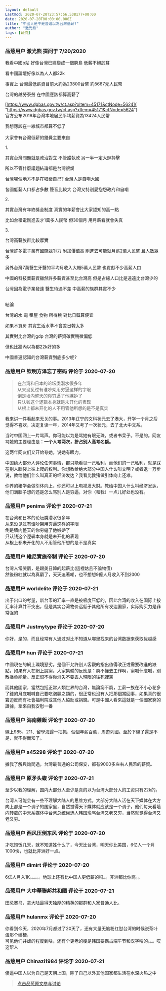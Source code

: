 ```yaml
---
layout: default
Lastmod: 2020-07-20T23:57:56.538177+00:00
date: 2020-07-20T00:00:00.000Z
title: "中國人是不是普遍以為台灣低薪?"
author: "激光熊"
tags: [薪资]
---
```



### 品葱用户 **激光熊** 提问于 7/20/2020
    
我看中國b站 好像台灣已經變成一個窮島 低薪不絕於耳   
  
看中國論壇好像以為人人都22k   
  
事實上 台灣最低薪資目前大約為23800台幣 約5667元人民幣   
  
台灣的越勞泰勞 在中國應該都算高薪了  
  
[https://www.dgbas.gov.tw/ct.asp?xItem=45171&ctNode=5624]( "https://www.dgbas.gov.tw/ct.asp?xItem=45171&ctNode=5624")  
官方公布2019年台灣本地居民平均薪資為13424人民幣   
  
我想應該在一線城市都算不低了  
    
大家會有台灣低薪的錯覺主要來自   
  
1.   
  
其實台灣問題就是政治對立 不管誰執政 另一半一定大肆抨擊  
  
所以不管什麼議題結論都是台灣很爛   
  
台灣哪個地方不是在唱衰自己? 台灣人是自嘲大國  
  
各國低薪人口都占多數 聲音比較大 台灣又特別愛抱怨政府和自嘲    
  
  
2.   
  
其實台灣有年終獎金制度 真實的年薪會比大家認知的高一點   
  
比如台積電剛進去才1萬多人民幣 但30個月 用月薪看就會失真   
  
  
3.   
  
台灣高薪族群比較厚實    
  
台灣許多電子業有國際競爭力 附加價值高 剛進去可能就月薪2萬人民幣 且人數眾多  
  
另外台灣7萬醫生牙醫的平均月收入大概5萬人民幣 也貢獻不少高薪人口  
  
中國的科技業薪資雖然許多薪資甚至比台灣高 但是占總人口比是遠遠比台灣少的   
  
台灣因為電子業發達 醫生待遇不差 中高薪的族群其實不少    
   
  
結論   
  
台灣的水 電 租屋 食物 所得稅 對比日韓算便宜   
  
如果不買房 其實生活水準不會差日韓太多  
  
其實對比台灣的gdp 台灣的薪資確實稍微偏低  
  
但也比牆內以為都22k好的多   
  
中國普遍認知的台灣薪資到底多少呢?
    
                

### 品葱用户 **钦明方泽忘了密码** 评论于 2020-07-20
        
> 在台湾和日本的论坛类潜水很多年  
> 从来没见过有谁吵架用穷逼这样的字眼  
> 倒是墙内整天的你穷逼了他嫉妒了  
> 只认钱这个逻辑本身就是未开化的表现  
> 从根上都未开化的人不用管他所想的是不是真实

  
我来讲一件看起来无关的事。2013年辽宁的文科状元去了港大，开学一个月之后觉得不喜欢，决定复读一年，2014年又考了一次状元，去了北大中文系。  
  
当时中国网上一片骂声。你可能以为是骂她有眼无珠，或者书呆子。不是的。网友骂她的主要理由是：**一个人考两次，挤占别人高考名额。**  
  
这两年网友们又开始夸她，说她有眼力。  
  
中国绝大部分人评论任何事情，都只能看见一己私利，而他们的一己私利，就是踩在别人脑袋上往上爬的权利。你想教给绝大部分中国人什么叫文明？或者退一万步说，教给他们什么叫真正的经济发达？我看比教猪做引体向上还难。  
  
你养的猪学会做引体向上，你还可以上电视发大财。教给中国人什么叫经济发达，他们满脑子想的还是怎么骂别人是穷逼，对你（和我）一点儿好处也没有。
        
                

### 品葱用户 **penima** 评论于 2020-07-21
        
在台湾和日本的论坛类潜水很多年  
从来没见过有谁吵架用穷逼这样的字眼  
倒是墙内整天的你穷逼了他嫉妒了  
只认钱这个逻辑本身就是未开化的表现  
从根上都未开化的人不用管他所想的是不是真实
        
                

### 品葱用户 **維尼實施帝制** 评论于 2020-07-20
        
台灣人常哭窮，是跟美日韓的起薪比(這裡姑且不論物價)  
然後粉紅就以為真窮了，天天追著嘲，也不想想9億人月收入不到2000
        
                

### 品葱用户 **worldelite** 评论于 2020-07-21
        
出于出口的考量，新台币的汇率一直是被极度压低的，因此台湾的收入在国际上按汇率计算并不突出，但是其实台湾物价远低于其他所有发达国家，实际购买力是非常强的
        
                

### 品葱用户 **Justmytype** 评论于 2020-07-20
        
你好，是的，而且经常有人通过对比不知道从哪里找来的台湾数据来获取优越感
        
                

### 品葱用户 **hun** 评论于 2020-07-21
        
中國現在的網上環境惡劣，是個不允許別人客觀的指出值得改正或需要改進的缺點，如果有人在網上說窮，大家集體的反應是：窮不懂去工作啊，窮喊什麼喊，別散播負能量。反正恨不得你消失不要丟人現眼的往死裡罵  
  
而其他國家，當然包括正常人類世界的台灣，無論窮不窮，工薪一族在不小心花多了錢的月底喊喊自己要吃泡麵之類的，很正常也沒有人把那個當回事，如果真的很窘迫反而有社會福利院或其他人協助或捐錢。可是中國人看來這就是一個國家窮的證據，拿來自我安慰一番
        
                

### 品葱用户 **海南雞飯** 评论于 2020-07-20
        
線上985、211、留學海歸一把抓，個個年薪百萬，周遊列國。至於下線了還是不是，就不得而知了。
        
                

### 品葱用户 **a45298** 评论于 2020-07-20
        
據我了解與詢問過，台灣最普通的公司保安，都有9000多左右人民幣的薪資。
        
                

### 品葱用户 **原矛头蝮** 评论于 2020-07-21
        
至少以我的理解，国内大部分人至少是真的以为台湾大部分人的工资只有22k的。  
  
  
台湾人可能会有一些不理解大陆人的思维方式。大部分大陆人活在天下媒体在大方向上都是一个调子的国家里，自然觉得天下媒体就应该是一个调子，他们每天看墙内转载的中天系媒体中台湾总统候选人韩国瑜骂台湾又老又穷，当然就觉得台湾又老又穷。
        
                

### 品葱用户 **西风压倒东风** 评论于 2020-07-20
        
才吃饱饭几天，就不知道姓什么了，今天比台湾，明天你比美国，6亿人一个月1000快，也就比非洲好一点。
        
                

### 品葱用户 **dimirt** 评论于 2020-07-20
        
6亿人月入1K。。。。。地球上还有比中国人更低薪的吗。。非洲都比你高。。
        
                

### 品葱用户 **大中華聯邦共和國** 评论于 2020-07-21
        
田忌赛马，拿大陆最得天独厚的精英的那群和人家普通人比。
        
                

### 品葱用户 **hulanmx** 评论于 2020-07-20
        
你看到今天，2020年7月都过了20天了，还有大量无脑粉红怼台湾的时候说茶叶蛋那个破梗，  
可见他们井蛙的程度到啥，还有个更老的梗是韩国要霸占端午节和汉字啥的。。。哎这帮人
        
                

### 品葱用户 **Chinazi1984** 评论于 2020-07-21
        
傻逼中国人以为自己是天朝上国，除了自己以外其他国家都生活在水深火热之中
        
                





> [点击品葱原文参与讨论](https://pincong.rocks/question/28760)

